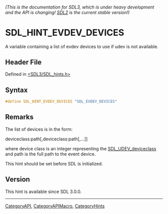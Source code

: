 ###### (This is the documentation for SDL3, which is under heavy development and the API is changing! [SDL2](https://wiki.libsdl.org/SDL2/) is the current stable version!)
# SDL_HINT_EVDEV_DEVICES

A variable containing a list of evdev devices to use if udev is not available.

## Header File

Defined in [<SDL3/SDL_hints.h>](https://github.com/libsdl-org/SDL/blob/main/include/SDL3/SDL_hints.h)

## Syntax

```c
#define SDL_HINT_EVDEV_DEVICES "SDL_EVDEV_DEVICES"
```

## Remarks

The list of devices is in the form:

deviceclass:path[,deviceclass:path[,...]]

where device class is an integer representing the
[SDL_UDEV_deviceclass](SDL_UDEV_deviceclass) and path is the full path to
the event device.

This hint should be set before SDL is initialized.

## Version

This hint is available since SDL 3.0.0.

----
[CategoryAPI](CategoryAPI), [CategoryAPIMacro](CategoryAPIMacro), [CategoryHints](CategoryHints)

